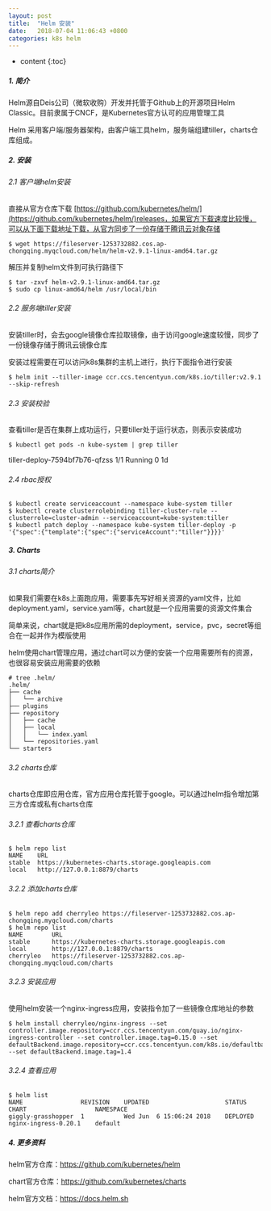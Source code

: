 ```yaml
---
layout: post
title:  "Helm 安装"
date:   2018-07-04 11:06:43 +0800
categories: k8s helm
---
```


* content
{:toc}


##### 1. 简介

Helm源自Deis公司（微软收购）开发并托管于Github上的开源项目Helm Classic。目前隶属于CNCF，是Kubernetes官方认可的应用管理工具

Helm 采用客户端/服务器架构，由客户端工具helm，服务端组建tiller，charts仓库组成。

##### 2. 安装

###### 2.1 客户端helm安装

直接从官方仓库下载 [https://github.com/kubernetes/helm/](https://github.com/kubernetes/helm/)releases，如果官方下载速度比较慢，可以从下面下载地址下载，从官方同步了一份存储于腾讯云对象存储


	$ wget https://fileserver-1253732882.cos.ap-chongqing.myqcloud.com/helm/helm-v2.9.1-linux-amd64.tar.gz

解压并复制helm文件到可执行路径下

	$ tar -zxvf helm-v2.9.1-linux-amd64.tar.gz
	$ sudo cp linux-amd64/helm /usr/local/bin

###### 2.2 服务端tiller安装

安装tiller时，会去google镜像仓库拉取镜像，由于访问google速度较慢，同步了一份镜像存储于腾讯云镜像仓库

安装过程需要在可以访问k8s集群的主机上进行，执行下面指令进行安装

	$ helm init --tiller-image ccr.ccs.tencentyun.com/k8s.io/tiller:v2.9.1 --skip-refresh

###### 2.3 安装校验

查看tiller是否在集群上成功运行，只要tiller处于运行状态，则表示安装成功

	$ kubectl get pods -n kube-system | grep tiller
tiller-deploy-7594bf7b76-qfzss           1/1       Running   0          1d

###### 2.4 rbac授权

	$ kubectl create serviceaccount --namespace kube-system tiller
	$ kubectl create clusterrolebinding tiller-cluster-rule --clusterrole=cluster-admin --serviceaccount=kube-system:tiller
	$ kubectl patch deploy --namespace kube-system tiller-deploy -p '{"spec":{"template":{"spec":{"serviceAccount":"tiller"}}}}'

##### 3. Charts

###### 3.1 charts简介

如果我们需要在k8s上面跑应用，需要事先写好相关资源的yaml文件，比如deployment.yaml，service.yaml等，chart就是一个应用需要的资源文件集合

简单来说，chart就是把k8s应用所需的deployment，service，pvc，secret等组合在一起并作为模版使用

helm使用chart管理应用，通过chart可以方便的安装一个应用需要所有的资源，也很容易安装应用需要的依赖

	# tree .helm/
	.helm/
	├── cache
	│   └── archive
	├── plugins
	├── repository
	│   ├── cache
	│   ├── local
	│   │   └── index.yaml
	│   └── repositories.yaml
	└── starters

###### 3.2 charts仓库

charts仓库即应用仓库，官方应用仓库托管于google。可以通过helm指令增加第三方仓库或私有charts仓库

###### 3.2.1 查看charts仓库

	$ helm repo list
	NAME  	URL
	stable	https://kubernetes-charts.storage.googleapis.com
	local 	http://127.0.0.1:8879/charts

###### 3.2.2 添加charts仓库

	$ helm repo add cherryleo https://fileserver-1253732882.cos.ap-chongqing.myqcloud.com/charts
	$ helm repo list
	NAME     	URL
	stable   	https://kubernetes-charts.storage.googleapis.com
	local    	http://127.0.0.1:8879/charts
	cherryleo	https://fileserver-1253732882.cos.ap-chongqing.myqcloud.com/charts

###### 3.2.3 安装应用

使用helm安装一个nginx-ingress应用，安装指令加了一些镜像仓库地址的参数

	$ helm install cherryleo/nginx-ingress --set controller.image.repository=ccr.ccs.tencentyun.com/quay.io/nginx-ingress-controller --set controller.image.tag=0.15.0 --set defaultBackend.image.repository=ccr.ccs.tencentyun.com/k8s.io/defaultbackend --set defaultBackend.image.tag=1.4

###### 3.2.4 查看应用

	$ helm list
	NAME              	REVISION	UPDATED                 	STATUS  	CHART               	NAMESPACE
	giggly-grasshopper	1       	Wed Jun  6 15:06:24 2018	DEPLOYED	nginx-ingress-0.20.1	default

##### 4. 更多资料

helm官方仓库：https://github.com/kubernetes/helm

chart官方仓库：https://github.com/kubernetes/charts

helm官方文档：https://docs.helm.sh